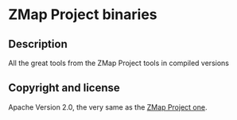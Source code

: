 ZMap Project binaries
=====================

Description
-----------
All the great tools from the ZMap Project tools in compiled versions


Copyright and license
---------------------
Apache Version 2.0, the very same as the [ZMap Project one](https://github.com/zmap/zmap#license-and-copyright).